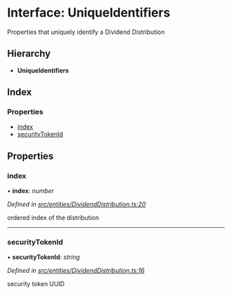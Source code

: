 # Interface: UniqueIdentifiers

Properties that uniquely identify a Dividend Distribution

## Hierarchy

- **UniqueIdentifiers**

## Index

### Properties

- [index](_entities_dividenddistribution_.uniqueidentifiers.md#index)
- [securityTokenId](_entities_dividenddistribution_.uniqueidentifiers.md#securitytokenid)

## Properties

### index

• **index**: _number_

_Defined in [src/entities/DividendDistribution.ts:20](https://github.com/PolymathNetwork/polymath-sdk/blob/660aba8/src/entities/DividendDistribution.ts#L20)_

ordered index of the distribution

---

### securityTokenId

• **securityTokenId**: _string_

_Defined in [src/entities/DividendDistribution.ts:16](https://github.com/PolymathNetwork/polymath-sdk/blob/660aba8/src/entities/DividendDistribution.ts#L16)_

security token UUID

